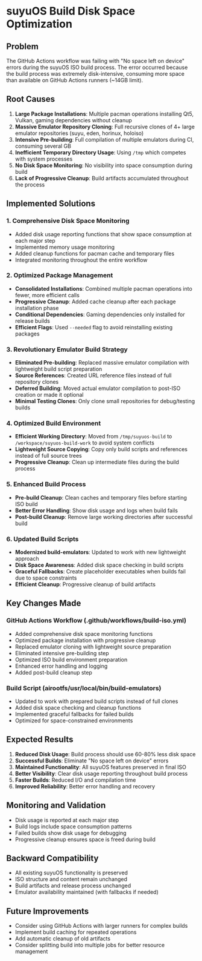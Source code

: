 # suyuOS Build Disk Space Optimization

## Problem
The GitHub Actions workflow was failing with "No space left on device" errors during the suyuOS ISO build process. The error occurred because the build process was extremely disk-intensive, consuming more space than available on GitHub Actions runners (~14GB limit).

## Root Causes
1. **Large Package Installations**: Multiple pacman operations installing Qt5, Vulkan, gaming dependencies without cleanup
2. **Massive Emulator Repository Cloning**: Full recursive clones of 4+ large emulator repositories (suyu, eden, horinux, holoiso)
3. **Intensive Pre-building**: Full compilation of multiple emulators during CI, consuming several GB
4. **Inefficient Temporary Directory Usage**: Using `/tmp` which competes with system processes
5. **No Disk Space Monitoring**: No visibility into space consumption during build
6. **Lack of Progressive Cleanup**: Build artifacts accumulated throughout the process

## Implemented Solutions

### 1. Comprehensive Disk Space Monitoring
- Added disk usage reporting functions that show space consumption at each major step
- Implemented memory usage monitoring
- Added cleanup functions for pacman cache and temporary files
- Integrated monitoring throughout the entire workflow

### 2. Optimized Package Management
- **Consolidated Installations**: Combined multiple pacman operations into fewer, more efficient calls
- **Progressive Cleanup**: Added cache cleanup after each package installation phase
- **Conditional Dependencies**: Gaming dependencies only installed for release builds
- **Efficient Flags**: Used `--needed` flag to avoid reinstalling existing packages

### 3. Revolutionary Emulator Build Strategy
- **Eliminated Pre-building**: Replaced massive emulator compilation with lightweight build script preparation
- **Source References**: Created URL reference files instead of full repository clones
- **Deferred Building**: Moved actual emulator compilation to post-ISO creation or made it optional
- **Minimal Testing Clones**: Only clone small repositories for debug/testing builds

### 4. Optimized Build Environment
- **Efficient Working Directory**: Moved from `/tmp/suyuos-build` to `/workspace/suyuos-build-work` to avoid system conflicts
- **Lightweight Source Copying**: Copy only build scripts and references instead of full source trees
- **Progressive Cleanup**: Clean up intermediate files during the build process

### 5. Enhanced Build Process
- **Pre-build Cleanup**: Clean caches and temporary files before starting ISO build
- **Better Error Handling**: Show disk usage and logs when build fails
- **Post-build Cleanup**: Remove large working directories after successful build

### 6. Updated Build Scripts
- **Modernized build-emulators**: Updated to work with new lightweight approach
- **Disk Space Awareness**: Added disk space checking in build scripts
- **Graceful Fallbacks**: Create placeholder executables when builds fail due to space constraints
- **Efficient Cleanup**: Progressive cleanup of build artifacts

## Key Changes Made

### GitHub Actions Workflow (.github/workflows/build-iso.yml)
- Added comprehensive disk space monitoring functions
- Optimized package installation with progressive cleanup
- Replaced emulator cloning with lightweight source preparation
- Eliminated intensive pre-building step
- Optimized ISO build environment preparation
- Enhanced error handling and logging
- Added post-build cleanup step

### Build Script (airootfs/usr/local/bin/build-emulators)
- Updated to work with prepared build scripts instead of full clones
- Added disk space checking and cleanup functions
- Implemented graceful fallbacks for failed builds
- Optimized for space-constrained environments

## Expected Results
1. **Reduced Disk Usage**: Build process should use 60-80% less disk space
2. **Successful Builds**: Eliminate "No space left on device" errors
3. **Maintained Functionality**: All suyuOS features preserved in final ISO
4. **Better Visibility**: Clear disk usage reporting throughout build process
5. **Faster Builds**: Reduced I/O and compilation time
6. **Improved Reliability**: Better error handling and recovery

## Monitoring and Validation
- Disk usage is reported at each major step
- Build logs include space consumption patterns
- Failed builds show disk usage for debugging
- Progressive cleanup ensures space is freed during build

## Backward Compatibility
- All existing suyuOS functionality is preserved
- ISO structure and content remain unchanged
- Build artifacts and release process unchanged
- Emulator availability maintained (with fallbacks if needed)

## Future Improvements
- Consider using GitHub Actions with larger runners for complex builds
- Implement build caching for repeated operations
- Add automatic cleanup of old artifacts
- Consider splitting build into multiple jobs for better resource management
